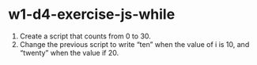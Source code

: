 # w1-d4-exercise-js-while

1. Create a script that counts from 0 to 30.
2. Change the previous script to write “ten” when the value of i is 10, and “twenty” when the value if 20.
